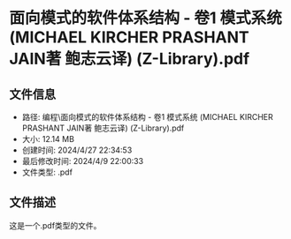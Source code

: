 ﻿# 面向模式的软件体系结构 - 卷1 模式系统 (MICHAEL KIRCHER  PRASHANT JAIN著  鲍志云译) (Z-Library).pdf

## 文件信息
- 路径: 编程\面向模式的软件体系结构 - 卷1 模式系统 (MICHAEL KIRCHER  PRASHANT JAIN著  鲍志云译) (Z-Library).pdf
- 大小: 12.14 MB
- 创建时间: 2024/4/27 22:34:53
- 最后修改时间: 2024/4/9 22:00:33
- 文件类型: .pdf

## 文件描述
这是一个.pdf类型的文件。

